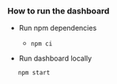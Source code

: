 ### How to run the dashboard

- Run npm dependencies
    - `npm ci`

- Run dashboard locally

```
   npm start
```
